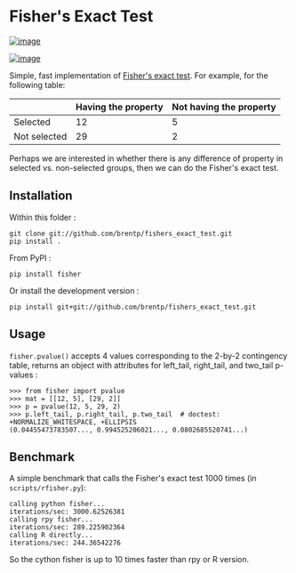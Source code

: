 # Fisher\'s Exact Test

[![image](https://travis-ci.org/brentp/fishers_exact_test.svg?branch=master)](https://travis-ci.org/brentp/fishers_exact_test)

[![image](https://img.shields.io/pypi/v/fisher.svg)](https://pypi.org/project/fisher)

Simple, fast implementation of [Fisher\'s exact
test](http://en.wikipedia.org/wiki/Fisher's_exact_test). For example,
for the following table:

|              | Having the property | Not having the property |
| ------------ | ------------------- | ----------------------- |
| Selected     | 12                  | 5                       |
| Not selected | 29                  | 2                       |

Perhaps we are interested in whether there is any difference of property
in selected vs. non-selected groups, then we can do the Fisher\'s exact
test.

## Installation

Within this folder :

    git clone git://github.com/brentp/fishers_exact_test.git
    pip install .

From PyPI :

    pip install fisher

Or install the development version :

    pip install git+git://github.com/brentp/fishers_exact_test.git

## Usage

`fisher.pvalue()` accepts 4 values corresponding to the 2-by-2
contingency table, returns an object with attributes for left_tail,
right_tail, and two_tail p-values :

    >>> from fisher import pvalue
    >>> mat = [[12, 5], [29, 2]]
    >>> p = pvalue(12, 5, 29, 2)
    >>> p.left_tail, p.right_tail, p.two_tail  # doctest: +NORMALIZE_WHITESPACE, +ELLIPSIS
    (0.04455473783507..., 0.994525206021..., 0.0802685520741...)

## Benchmark

A simple benchmark that calls the Fisher\'s exact test 1000 times (in
`scripts/rfisher.py`):

    calling python fisher...
    iterations/sec: 3000.62526381
    calling rpy fisher...
    iterations/sec: 289.225902364
    calling R directly...
    iterations/sec: 244.36542276

So the cython fisher is up to 10 times faster than rpy or R version.
